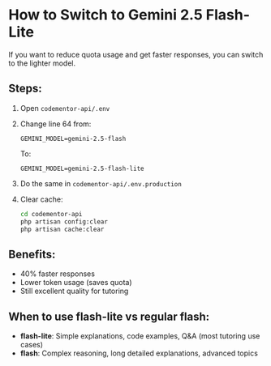 # How to Switch to Gemini 2.5 Flash-Lite

If you want to reduce quota usage and get faster responses, you can switch to the lighter model.

## Steps:

1. Open `codementor-api/.env`
2. Change line 64 from:
   ```
   GEMINI_MODEL=gemini-2.5-flash
   ```
   To:
   ```
   GEMINI_MODEL=gemini-2.5-flash-lite
   ```

3. Do the same in `codementor-api/.env.production`

4. Clear cache:
   ```bash
   cd codementor-api
   php artisan config:clear
   php artisan cache:clear
   ```

## Benefits:
- 40% faster responses
- Lower token usage (saves quota)
- Still excellent quality for tutoring

## When to use flash-lite vs regular flash:
- **flash-lite**: Simple explanations, code examples, Q&A (most tutoring use cases)
- **flash**: Complex reasoning, long detailed explanations, advanced topics

